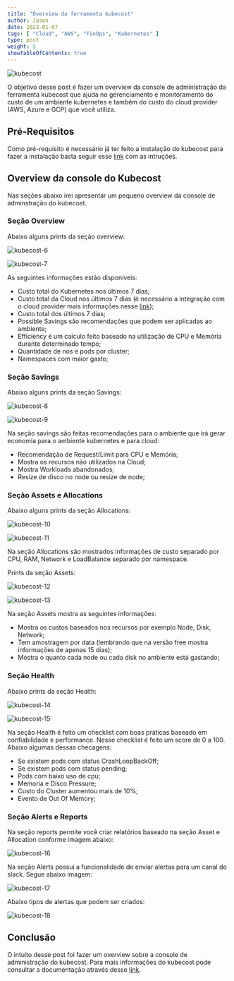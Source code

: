 ```yaml
---
title: "Overview da ferramenta kubecost"
author: Jason
date: 2023-01-07
tags: [ "Cloud", "AWS", "FinOps", "Kubernetes" ]
type: post
weight: 5
showTableOfContents: true
---
```


![kubecost](https://jjasonhenrique.github.io/blog/images/kubecost.jpg)

O objetivo desse post é fazer um overview da console de administração da
ferramenta kubecost que ajuda no gerenciamento e monitoramento do custo
de um ambiente kubernetes e também do custo do cloud provider (AWS,
Azure e GCP) que você utiliza.

## Pré-Requisitos

Como pré-requisito é necessário já ter feito a instalação do kubecost
para fazer a instalação basta seguir
esse [link](https://jjasonhenrique.github.io/blog/posts/2023/2023-01-04-instalando-a-ferramenta-kubecost/) com
as intruções.

## Overview da console do Kubecost 

Nas seções abaixo irei apresentar um pequeno overview da console de
adminstração do kubecost.

### Seção Overview 

Abaixo alguns prints da seção overview:

![kubecost-6](https://jjasonhenrique.github.io/blog/images/kubecost-6.jpg)

![kubecost-7](https://jjasonhenrique.github.io/blog/images/kubecost-7.jpg)

As seguintes informações estão disponíveis:

- Custo total do Kubernetes nos últimos 7 dias;
- Custo total da Cloud nos últimos 7 dias (é necessário a integração
    com o cloud provider mais informações
    nesse [link](https://docs.kubecost.com/install-and-configure/install/cloud-integration/multi-cloud));
- Custo total dos últimos 7 dias;
- Possible Savings são recomendações que podem ser aplicadas ao
    ambiente;
- Efficiency é um calculo feito baseado na utilização de CPU e Memória
    durante determinado tempo;
- Quantidade de nós e pods por cluster;
- Namespaces com maior gasto;

### Seção Savings 

Abaixo alguns prints da seção Savings:

![kubecost-8](https://jjasonhenrique.github.io/blog/images/kubecost-8.jpg)

![kubecost-9](https://jjasonhenrique.github.io/blog/images/kubecost-9.jpg)

Na seção savings são feitas recomendações para o ambiente que irá gerar
economia para o ambiente kubernetes e para cloud:

- Recomendação de Request/Limit para CPU e Memória;
- Mostra os recursos não utilizados na Cloud;
- Mostra Workloads abandonados;
- Resize de disco no node ou resize de node;

### Seção Assets e Allocations 

Abaixo alguns prints da seção Allocations:

![kubecost-10](https://jjasonhenrique.github.io/blog/images/kubecost-10.jpg)

![kubecost-11](https://jjasonhenrique.github.io/blog/images/kubecost-11.jpg)

Na seção Allocations são mostrados informações de custo separado por
CPU, RAM, Network e LoadBalance separado por namespace.

Prints da seção Assets:

![kubecost-12](https://jjasonhenrique.github.io/blog/images/kubecost-12.jpg)

![kubecost-13](https://jjasonhenrique.github.io/blog/images/kubecost-13.jpg)

Na seção Assets mostra as seguintes informações:

- Mostra os custos baseados nos recursos por exemplo Node, Disk,
    Network;
- Tem amostragem por data (lembrando que na versão free mostra
    informações de apenas 15 dias);
- Mostra o quanto cada node ou cada disk no ambiente está gastando;

### Seção Health 

Abaixo prints da seção Health:

![kubecost-14](https://jjasonhenrique.github.io/blog/images/kubecost-14.jpg)

![kubecost-15](https://jjasonhenrique.github.io/blog/images/kubecost-15.jpg)

Na seção Health é feito um checklist com boas práticas baseado em
confiabilidade e performance. Nesse checklist é feito um score de 0 a
100. Abaixo algumas dessas checagens:

- Se existem pods com status CrashLoopBackOff;
- Se existem pods com status pending;
- Pods com baixo uso de cpu;
- Memoria e Disco Pressure;
- Custo do Cluster aumentou mais de 10%;
- Evento de Out Of Memory;

### Seção Alerts e Reports 

Na seção reports permite você criar relatórios baseado na seção Asset e
Allocation conforme imagem abaixo:

![kubecost-16](https://jjasonhenrique.github.io/blog/images/kubecost-16.jpg)

Na seção Alerts possui a funcionalidade de enviar alertas para um canal
do slack. Segue abaixo imagem:

![kubecost-17](https://jjasonhenrique.github.io/blog/images/kubecost-17.jpg)

Abaixo tipos de alertas que podem ser criados:

![kubecost-18](https://jjasonhenrique.github.io/blog/images/kubecost-18.jpg)

## Conclusão 

O intuito desse post foi fazer um overview sobre a console de
administração do kubecost. Para mais informações do kubecost pode
consultar a documentação através
desse [link](https://docs.kubecost.com/).